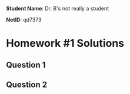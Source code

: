**Student Name**:  Dr. B's not really a student

**NetID**: qd7373


# Homework #1 Solutions

## Question 1 

## Question 2 
